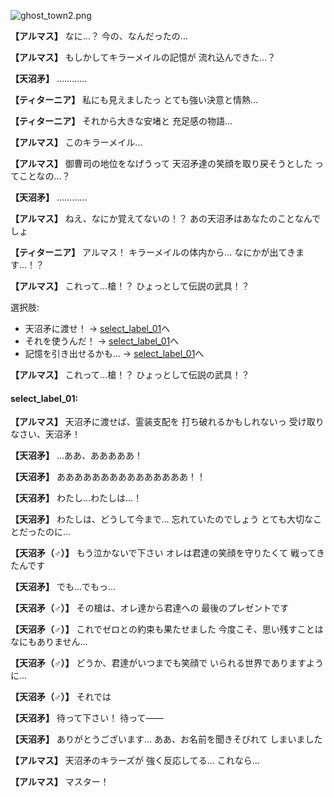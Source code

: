 
![ghost_town2.png](../images/backgrounds/ghost_town2.png)

**【アルマス】**
なに…？
今の、なんだったの…

**【アルマス】**
もしかしてキラーメイルの記憶が
流れ込んできた…？

**【天沼矛】**
…………

**【ティターニア】**
私にも見えましたっ
とても強い決意と情熱…

**【ティターニア】**
それから大きな安堵と
充足感の物語…

**【アルマス】**
このキラーメイル…

**【アルマス】**
御曹司の地位をなげうって
天沼矛達の笑顔を取り戻そうとした
ってことなの…？

**【天沼矛】**
…………

**【アルマス】**
ねえ、なにか覚えてないの！？
あの天沼矛はあなたのことなんでしょ

**【ティターニア】**
アルマス！
キラーメイルの体内から…
なにかが出てきます…！？

**【アルマス】**
これって…槍！？
ひょっとして伝説の武具！？

選択肢:
- 天沼矛に渡せ！ → [select_label_01](#select_label_01)へ
- それを使うんだ！ → [select_label_01](#select_label_01)へ
- 記憶を引き出せるかも… → [select_label_01](#select_label_01)へ


**【アルマス】**
これって…槍！？
ひょっとして伝説の武具！？

#### select_label_01:

**【アルマス】**
天沼矛に渡せば、霊装支配を
打ち破れるかもしれないっ
受け取りなさい、天沼矛！

**【天沼矛】**
…ああ、あああああ！

**【天沼矛】**
あああああああああああああああ！！

**【天沼矛】**
わたし…わたしは…！

**【天沼矛】**
わたしは、どうして今まで…
忘れていたのでしょう
とても大切なことだったのに…

**【天沼矛（♂）】**
もう泣かないで下さい
オレは君達の笑顔を守りたくて
戦ってきたんです

**【天沼矛】**
でも…でもっ…

**【天沼矛（♂）】**
その槍は、オレ達から君達への
最後のプレゼントです

**【天沼矛（♂）】**
これでゼロとの約束も果たせました
今度こそ、思い残すことは
なにもありません…

**【天沼矛（♂）】**
どうか、君達がいつまでも笑顔で
いられる世界でありますように…

**【天沼矛（♂）】**
それでは

**【天沼矛】**
待って下さい！
待って――

**【天沼矛】**
ありがとうございます…
ああ、お名前を聞きそびれて
しまいました

**【アルマス】**
天沼矛のキラーズが
強く反応してる…
これなら…

**【アルマス】**
マスター！